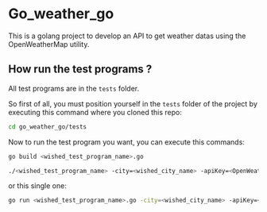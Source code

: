 # Go_weather_go

This is a golang project to develop an API to get weather datas using the OpenWeatherMap utility.



## How run the test programs ?

All test programs are in the `tests` folder.

So first of all, you must position yourself in the `tests` folder of the project by executing this command where you cloned this repo:

```bash
cd go_weather_go/tests
```
Now to run the test program you want, you can execute this commands:

```bash
go build <wished_test_program_name>.go

./<wished_test_program_name> -city=<wished_city_name> -apiKey=<OpenWeatherMap_API_key>
```
or this single one:

```bash
go run <wished_test_program_name>.go -city=<wished_city_name> -apiKey=<OpenWeatherMap_API_key>
```
